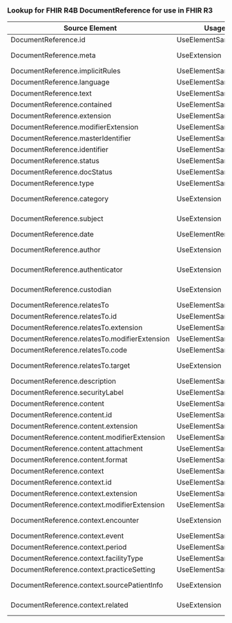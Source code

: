 ### Lookup for FHIR R4B DocumentReference for use in FHIR R3

| Source Element | Usage | Target |
| -------------- | ----- | ------ |
| DocumentReference.id | UseElementSameName | DocumentReference.id |
| DocumentReference.meta | UseExtension | http://hl7.org/fhir/4.3/StructureDefinition/extension-DocumentReference.meta |
| DocumentReference.implicitRules | UseElementSameName | DocumentReference.implicitRules |
| DocumentReference.language | UseElementSameName | DocumentReference.language |
| DocumentReference.text | UseElementSameName | DocumentReference.text |
| DocumentReference.contained | UseElementSameName | DocumentReference.contained |
| DocumentReference.extension | UseElementSameName | DocumentReference.extension |
| DocumentReference.modifierExtension | UseElementSameName | DocumentReference.modifierExtension |
| DocumentReference.masterIdentifier | UseElementSameName | DocumentReference.masterIdentifier |
| DocumentReference.identifier | UseElementSameName | DocumentReference.identifier |
| DocumentReference.status | UseElementSameName | DocumentReference.status |
| DocumentReference.docStatus | UseElementSameName | DocumentReference.docStatus |
| DocumentReference.type | UseElementSameName | DocumentReference.type |
| DocumentReference.category | UseExtension | http://hl7.org/fhir/4.3/StructureDefinition/extension-DocumentReference.category |
| DocumentReference.subject | UseExtension | http://hl7.org/fhir/4.3/StructureDefinition/extension-DocumentReference.subject |
| DocumentReference.date | UseElementRenamed | DocumentReference.indexed |
| DocumentReference.author | UseExtension | http://hl7.org/fhir/4.3/StructureDefinition/extension-DocumentReference.author |
| DocumentReference.authenticator | UseExtension | http://hl7.org/fhir/4.3/StructureDefinition/extension-DocumentReference.authenticator |
| DocumentReference.custodian | UseExtension | http://hl7.org/fhir/4.3/StructureDefinition/extension-DocumentReference.custodian |
| DocumentReference.relatesTo | UseElementSameName | DocumentReference.relatesTo |
| DocumentReference.relatesTo.id | UseElementSameName | DocumentReference.relatesTo.id |
| DocumentReference.relatesTo.extension | UseElementSameName | DocumentReference.relatesTo.extension |
| DocumentReference.relatesTo.modifierExtension | UseElementSameName | DocumentReference.relatesTo.modifierExtension |
| DocumentReference.relatesTo.code | UseElementSameName | DocumentReference.relatesTo.code |
| DocumentReference.relatesTo.target | UseExtension | http://hl7.org/fhir/4.3/StructureDefinition/extension-DocumentReference.relatesTo.target |
| DocumentReference.description | UseElementSameName | DocumentReference.description |
| DocumentReference.securityLabel | UseElementSameName | DocumentReference.securityLabel |
| DocumentReference.content | UseElementSameName | DocumentReference.content |
| DocumentReference.content.id | UseElementSameName | DocumentReference.content.id |
| DocumentReference.content.extension | UseElementSameName | DocumentReference.content.extension |
| DocumentReference.content.modifierExtension | UseElementSameName | DocumentReference.content.modifierExtension |
| DocumentReference.content.attachment | UseElementSameName | DocumentReference.content.attachment |
| DocumentReference.content.format | UseElementSameName | DocumentReference.content.format |
| DocumentReference.context | UseElementSameName | DocumentReference.context |
| DocumentReference.context.id | UseElementSameName | DocumentReference.context.id |
| DocumentReference.context.extension | UseElementSameName | DocumentReference.context.extension |
| DocumentReference.context.modifierExtension | UseElementSameName | DocumentReference.context.modifierExtension |
| DocumentReference.context.encounter | UseExtension | http://hl7.org/fhir/4.3/StructureDefinition/extension-DocumentReference.context.encounter |
| DocumentReference.context.event | UseElementSameName | DocumentReference.context.event |
| DocumentReference.context.period | UseElementSameName | DocumentReference.context.period |
| DocumentReference.context.facilityType | UseElementSameName | DocumentReference.context.facilityType |
| DocumentReference.context.practiceSetting | UseElementSameName | DocumentReference.context.practiceSetting |
| DocumentReference.context.sourcePatientInfo | UseExtension | http://hl7.org/fhir/4.3/StructureDefinition/extension-DocumentReference.context.sourcePatientInfo |
| DocumentReference.context.related | UseExtension | http://hl7.org/fhir/4.3/StructureDefinition/extension-DocumentReference.context.related |
